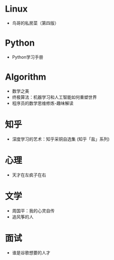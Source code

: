# Linux

 - 鸟哥的私房菜（第四版）
 
# Python

 - Python学习手册
 
# Algorithm

 - 数学之美
 - 终极算法：机器学习和人工智能如何重塑世界
 - 程序员的数学思维修炼-趣味解读
 
# 知乎

 - 深度学习的艺术：知乎采铜自选集 (知乎「盐」系列)
 
# 心理

 - 天才在左疯子在右
 
# 文学

 - 周国平：我的心灵自传
 - 追风筝的人

# 面试

  - 谁是谷歌想要的人才
